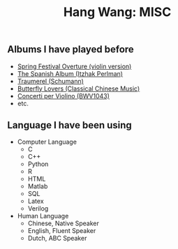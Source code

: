 ﻿---
layout: default
section: misc
title: "Hang Wang: MISC"
---
## Albums I have played before
  * [Spring Festival Overture (violin version)](https://youtu.be/Qy_Kozzsspo)
  * [The Spanish Album (Itzhak Perlman)](http://www.itzhakperlman.com/)
  * [Traumerel (Schumann)](https://youtu.be/rCq5ztIv9Vg)
  * [Butterfly Lovers (Classical Chinese Music)](https://youtu.be/Kl2f4b76aR4)
  * [Concerti per Violino (BWV1043)](https://youtu.be/Z4LFjuWvwzw)
  * etc.

## Language I have been using
  * Computer Language
    - C
    - C++
    - Python
    - R
    - HTML
    - Matlab
    - SQL
    - Latex
    - Verilog
  * Human Language
    - Chinese, Native Speaker
    - English, Fluent Speaker
    - Dutch, ABC Speaker




